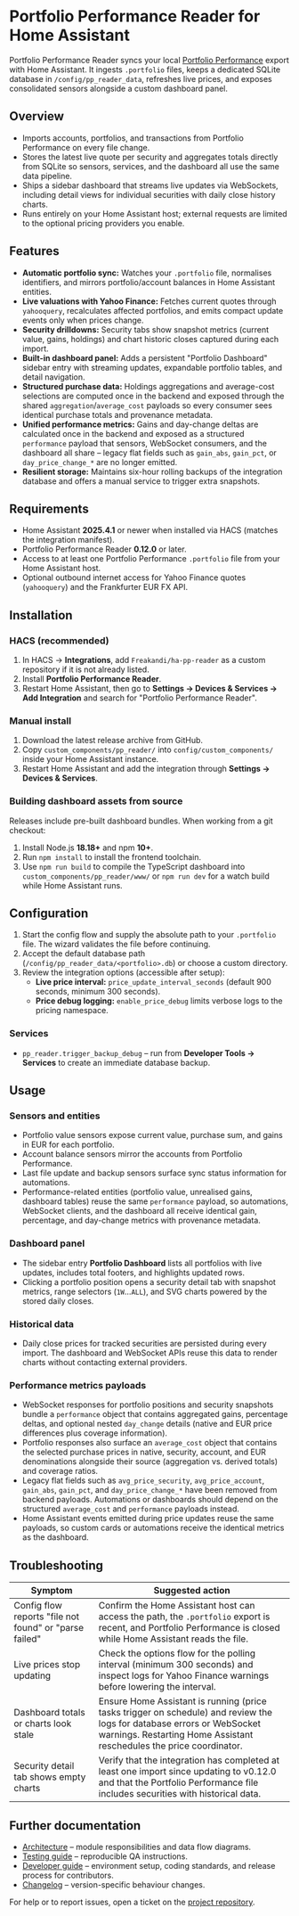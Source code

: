 # Portfolio Performance Reader for Home Assistant

Portfolio Performance Reader syncs your local [Portfolio Performance](https://www.portfolio-performance.info/) export with Home Assistant. It ingests `.portfolio` files, keeps a dedicated SQLite database in `/config/pp_reader_data`, refreshes live prices, and exposes consolidated sensors alongside a custom dashboard panel.

## Overview
- Imports accounts, portfolios, and transactions from Portfolio Performance on every file change.
- Stores the latest live quote per security and aggregates totals directly from SQLite so sensors, services, and the dashboard all use the same data pipeline.
- Ships a sidebar dashboard that streams live updates via WebSockets, including detail views for individual securities with daily close history charts.
- Runs entirely on your Home Assistant host; external requests are limited to the optional pricing providers you enable.

## Features
- **Automatic portfolio sync:** Watches your `.portfolio` file, normalises identifiers, and mirrors portfolio/account balances in Home Assistant entities.
- **Live valuations with Yahoo Finance:** Fetches current quotes through `yahooquery`, recalculates affected portfolios, and emits compact update events only when prices change.
- **Security drilldowns:** Security tabs show snapshot metrics (current value, gains, holdings) and chart historic closes captured during each import.
- **Built-in dashboard panel:** Adds a persistent "Portfolio Dashboard" sidebar entry with streaming updates, expandable portfolio tables, and detail navigation.
- **Structured purchase data:** Holdings aggregations and average-cost selections are computed once in the backend and exposed through the shared `aggregation`/`average_cost` payloads so every consumer sees identical purchase totals and provenance metadata.
- **Unified performance metrics:** Gains and day-change deltas are calculated once in the backend and exposed as a structured `performance` payload that sensors, WebSocket consumers, and the dashboard all share – legacy flat fields such as `gain_abs`, `gain_pct`, or `day_price_change_*` are no longer emitted.
- **Resilient storage:** Maintains six-hour rolling backups of the integration database and offers a manual service to trigger extra snapshots.

## Requirements
- Home Assistant **2025.4.1** or newer when installed via HACS (matches the integration manifest).
- Portfolio Performance Reader **0.12.0** or later.
- Access to at least one Portfolio Performance `.portfolio` file from your Home Assistant host.
- Optional outbound internet access for Yahoo Finance quotes (`yahooquery`) and the Frankfurter EUR FX API.

## Installation
### HACS (recommended)
1. In HACS → **Integrations**, add `Freakandi/ha-pp-reader` as a custom repository if it is not already listed.
2. Install **Portfolio Performance Reader**.
3. Restart Home Assistant, then go to **Settings → Devices & Services → Add Integration** and search for "Portfolio Performance Reader".

### Manual install
1. Download the latest release archive from GitHub.
2. Copy `custom_components/pp_reader/` into `config/custom_components/` inside your Home Assistant instance.
3. Restart Home Assistant and add the integration through **Settings → Devices & Services**.

### Building dashboard assets from source
Releases include pre-built dashboard bundles. When working from a git checkout:
1. Install Node.js **18.18+** and npm **10+**.
2. Run `npm install` to install the frontend toolchain.
3. Use `npm run build` to compile the TypeScript dashboard into `custom_components/pp_reader/www/` or `npm run dev` for a watch build while Home Assistant runs.

## Configuration
1. Start the config flow and supply the absolute path to your `.portfolio` file. The wizard validates the file before continuing.
2. Accept the default database path (`/config/pp_reader_data/<portfolio>.db`) or choose a custom directory.
3. Review the integration options (accessible after setup):
   - **Live price interval:** `price_update_interval_seconds` (default 900 seconds, minimum 300 seconds).
   - **Price debug logging:** `enable_price_debug` limits verbose logs to the pricing namespace.

### Services
- `pp_reader.trigger_backup_debug` – run from **Developer Tools → Services** to create an immediate database backup.

## Usage
### Sensors and entities
- Portfolio value sensors expose current value, purchase sum, and gains in EUR for each portfolio.
- Account balance sensors mirror the accounts from Portfolio Performance.
- Last file update and backup sensors surface sync status information for automations.
- Performance-related entities (portfolio value, unrealised gains, dashboard tables) reuse the same `performance` payload, so automations, WebSocket clients, and the dashboard all receive identical gain, percentage, and day-change metrics with provenance metadata.

### Dashboard panel
- The sidebar entry **Portfolio Dashboard** lists all portfolios with live updates, includes total footers, and highlights updated rows.
- Clicking a portfolio position opens a security detail tab with snapshot metrics, range selectors (`1W`…`ALL`), and SVG charts powered by the stored daily closes.

### Historical data
- Daily close prices for tracked securities are persisted during every import. The dashboard and WebSocket APIs reuse this data to render charts without contacting external providers.

### Performance metrics payloads
- WebSocket responses for portfolio positions and security snapshots bundle a `performance` object that contains aggregated gains, percentage deltas, and optional nested `day_change` details (native and EUR price differences plus coverage information).
- Portfolio responses also surface an `average_cost` object that contains the selected purchase prices in native, security, account, and EUR denominations alongside their source (aggregation vs. derived totals) and coverage ratios.
- Legacy flat fields such as `avg_price_security`, `avg_price_account`, `gain_abs`, `gain_pct`, and `day_price_change_*` have been removed from backend payloads. Automations or dashboards should depend on the structured `average_cost` and `performance` payloads instead.
- Home Assistant events emitted during price updates reuse the same payloads, so custom cards or automations receive the identical metrics as the dashboard.

## Troubleshooting
| Symptom | Suggested action |
| --- | --- |
| Config flow reports "file not found" or "parse failed" | Confirm the Home Assistant host can access the path, the `.portfolio` export is recent, and Portfolio Performance is closed while Home Assistant reads the file. |
| Live prices stop updating | Check the options flow for the polling interval (minimum 300 seconds) and inspect logs for Yahoo Finance warnings before lowering the interval. |
| Dashboard totals or charts look stale | Ensure Home Assistant is running (price tasks trigger on schedule) and review the logs for database errors or WebSocket warnings. Restarting Home Assistant reschedules the price coordinator. |
| Security detail tab shows empty charts | Verify that the integration has completed at least one import since updating to v0.12.0 and that the Portfolio Performance file includes securities with historical data. |

## Further documentation
- [Architecture](ARCHITECTURE.md) – module responsibilities and data flow diagrams.
- [Testing guide](TESTING.md) – reproducible QA instructions.
- [Developer guide](README-dev.md) – environment setup, coding standards, and release process for contributors.
- [Changelog](CHANGELOG.md) – version-specific behaviour changes.

For help or to report issues, open a ticket on the [project repository](https://github.com/Freakandi/ha-pp-reader/issues).
